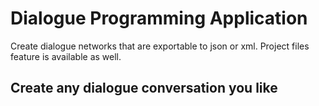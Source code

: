 # Dialogue Programming Application

Create dialogue networks that are exportable to json or xml. Project files feature is available as well.

## Create any dialogue conversation you like
